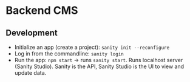 # Backend CMS

## Development

- Initialize an app (create a project): `sanity init --reconfigure`
- Log in from the commandline: `sanity login`
- Run the app: `npm start` -> runs `sanity start`. Runs localhost server (Sanity Studio). Sanity is the API, Sanity Studio is the UI to view and update data.
